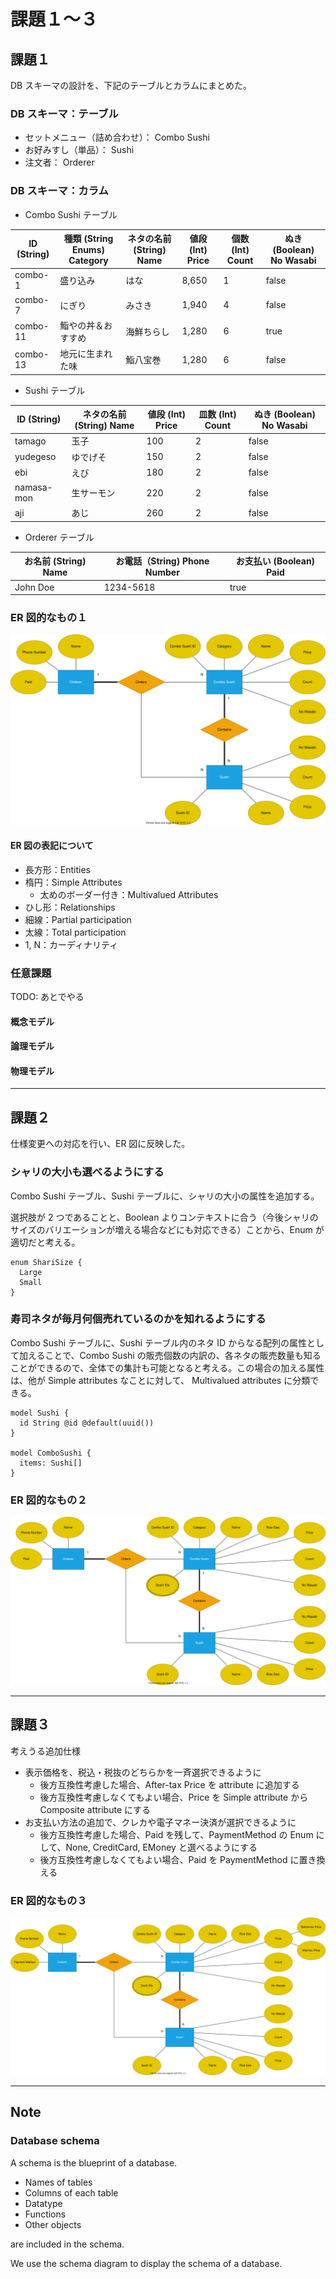 # 課題１〜３

## 課題１

DB スキーマの設計を、下記のテーブルとカラムにまとめた。

### DB スキーマ：テーブル

- セットメニュー（詰め合わせ）： Combo Sushi
- お好みすし（単品）： Sushi
- 注文者： Orderer

### DB スキーマ：カラム

- Combo Sushi テーブル

| ID (String) | 種類 (String Enums) Category | ネタの名前 (String) Name | 値段 (Int) Price | 個数 (Int) Count | ぬき (Boolean) No Wasabi |
| ----------- | ---------------------------- | ------------------------ | ---------------- | ---------------- | ------------------------ |
| combo-1     | 盛り込み                     | はな                     | 8,650            | 1                | false                    |
| combo-7     | にぎり                       | みさき                   | 1,940            | 4                | false                    |
| combo-11    | 鮨やの丼＆おすすめ           | 海鮮ちらし               | 1,280            | 6                | true                     |
| combo-13    | 地元に生まれた味             | 鮨八宝巻                 | 1,280            | 6                | false                    |

- Sushi テーブル

| ID (String) | ネタの名前 (String) Name | 値段 (Int) Price | 皿数 (Int) Count | ぬき (Boolean) No Wasabi |
| ----------- | ------------------------ | ---------------- | ---------------- | ------------------------ |
| tamago      | 玉子                     | 100              | 2                | false                    |
| yudegeso    | ゆでげそ                 | 150              | 2                | false                    |
| ebi         | えび                     | 180              | 2                | false                    |
| namasa-mon  | 生サーモン               | 220              | 2                | false                    |
| aji         | あじ                     | 260              | 2                | false                    |

- Orderer テーブル

| お名前 (String) Name | お電話（String) Phone Number | お支払い (Boolean) Paid |
| -------------------- | ---------------------------- | ----------------------- |
| John Doe             | 1234-5618                    | true                    |

### ER 図的なもの１

![ER 図的なもの１](./diagram_1.svg "ER 図的なもの１")

#### ER 図の表記について

- 長方形：Entities
- 楕円：Simple Attributes
  - 太めのボーダー付き：Multivalued Attributes
- ひし形：Relationships
- 細線：Partial participation
- 太線：Total participation
- 1, N：カーディナリティ

### 任意課題

TODO: あとでやる

#### 概念モデル

#### 論理モデル

#### 物理モデル

---

## 課題２

仕様変更への対応を行い、ER 図に反映した。

### シャリの大小も選べるようにする

Combo Sushi テーブル、Sushi テーブルに、シャリの大小の属性を追加する。

選択肢が 2 つであることと、Boolean よりコンテキストに合う（今後シャリのサイズのバリエーションが増える場合などにも対応できる）ことから、Enum が適切だと考える。

```prisma
enum ShariSize {
  Large
  Small
}
```

### 寿司ネタが毎月何個売れているのかを知れるようにする

Combo Sushi テーブルに、Sushi テーブル内のネタ ID からなる配列の属性として加えることで、Combo Sushi の販売個数の内訳の、各ネタの販売数量も知ることができるので、全体での集計も可能となると考える。この場合の加える属性は、他が Simple attributes なことに対して、 Multivalued attributes に分類できる。

```prisma
model Sushi {
  id String @id @default(uuid())
}

model ComboSushi {
  items: Sushi[]
}
```

### ER 図的なもの２

![ER 図的なもの２](./diagram_2.svg "ER 図的なもの２")

---

## 課題３

考えうる追加仕様

- 表示価格を、税込・税抜のどちらかを一斉選択できるように
  - 後方互換性考慮した場合、After-tax Price を attribute に追加する
  - 後方互換性考慮しなくてもよい場合、Price を Simple attribute から Composite attribute にする
- お支払い方法の追加で、クレカや電子マネー決済が選択できるように
  - 後方互換性考慮した場合、Paid を残して、PaymentMethod の Enum にして、None, CreditCard, EMoney と選べるようにする
  - 後方互換性考慮しなくてもよい場合、Paid を PaymentMethod に置き換える

### ER 図的なもの３

![ER 図的なもの３](./diagram_3.svg "ER 図的なもの３")

---

## Note

### Database schema

A schema is the blueprint of a database.

- Names of tables
- Columns of each table
- Datatype
- Functions
- Other objects

are included in the schema.

We use the schema diagram to display the schema of a database.
